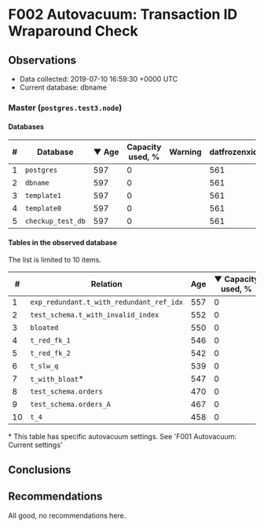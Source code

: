 # F002 Autovacuum: Transaction ID Wraparound Check #

## Observations ##
- Data collected: 2019-07-10 16:59:30 +0000 UTC
- Current database: dbname




### Master (`postgres.test3.node`) ###


#### Databases ####


| \# | Database | &#9660;&nbsp;Age | Capacity used, % | Warning | datfrozenxid |
|--|--------|-----|------------------|---------|--------------|
| 1 |`postgres`|597 |0 |  |561 |
| 2 |`dbname`|597 |0 |  |561 |
| 3 |`template1`|597 |0 |  |561 |
| 4 |`template0`|597 |0 |  |561 |
| 5 |`checkup_test_db`|597 |0 |  |561 |


#### Tables in the observed database ####
The list is limited to 10 items.

| \# | Relation | Age | &#9660;&nbsp;Capacity used, % | Warning |rel_relfrozenxid | toast_relfrozenxid |
|---|-------|-----|------------------|---------|-----------------|--------------------|
| 1 |`exp_redundant.t_with_redundant_ref_idx` |557 |0 |  |601 |0 |
| 2 |`test_schema.t_with_invalid_index` |552 |0 |  |606 |0 |
| 3 |`bloated` |550 |0 |  |608 |0 |
| 4 |`t_red_fk_1` |546 |0 |  |612 |0 |
| 5 |`t_red_fk_2` |542 |0 |  |616 |0 |
| 6 |`t_slw_q` |539 |0 |  |619 |0 |
| 7 |`t_with_bloat`\* |547 |0 |  |611 |0 |
| 8 |`test_schema.orders` |470 |0 |  |688 |0 |
| 9 |`test_schema.orders_A` |467 |0 |  |691 |0 |
| 10 |`t_4` |458 |0 |  |700 |0 |


\* This table has specific autovacuum settings. See 'F001 Autovacuum: Current settings'


## Conclusions ##
 


## Recommendations ##
  All good, no recommendations here.
 

